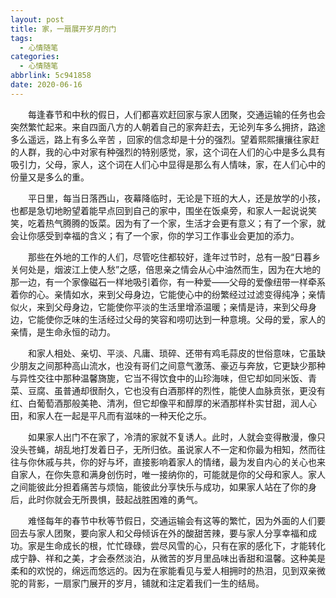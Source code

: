 ```yaml
---
layout: post
title: 家，一扇展开岁月的门
tags:
  - 心情随笔
categories:
  - 心情随笔
abbrlink: 5c941858
date: 2020-06-16
---
```


　　每逢春节和中秋的假日，人们都喜欢赶回家与家人团聚，交通运输的任务也会突然繁忙起来。来自四面八方的人朝着自己的家奔赶去，无论列车多么拥挤，路途多么遥远，路上有多么辛苦 ，回家的信念却是十分的强烈。望着熙熙攘攘往家赶的人群，我的心中对家有种强烈的特别感觉，家，这个词在人们的心中是多么具有吸引力，父母，家人，这个词在人们心中显得是那么有人情味，家，在人们心中的份量又是多么的重。

<!--more-->

　　平日里，每当日落西山，夜幕降临时，无论是下班的大人，还是放学的小孩，也都是急切地盼望着能早点回到自己的家中，围坐在饭桌旁，和家人一起说说笑笑，吃着热气腾腾的饭菜。因为有了一个家，生活才会更有意义；有了一个家，就会让你感受到幸福的含义；有了一个家，你的学习工作事业会更加的添力。

　　那些在外地的工作的人们，尽管吃住都较好，逢年过节时，总有一股“日暮乡关何处是，烟波江上使人愁”之感，倍思亲之情会从心中油然而生，因为在大地的那一边，有一个家像磁石一样地吸引着你，有一种爱——父母的爱像纽带一样牵系着你的心。亲情如水，来到父母身边，它能使心中的纷繁经过过滤变得纯净；亲情似火，来到父母身边，它能使你平淡的生活里增添温暖；亲情是诗，来到父母身边，它能使你乏味的生活经过父母的笑容和唠叨达到一种意境。父母的爱，家人的亲情，是生命永恒的动力。

　　和家人相处、亲切、平淡、凡庸、琐碎、还带有鸡毛蒜皮的世俗意味，它虽缺少朋友之间那种高山流水，也没有哥们之间意气激荡、豪迈与奔放，它更缺少那种与异性交往中那种温馨旖旎，它当不得饮食中的山珍海味，但它却如同米饭、青菜、豆腐、虽普通却很耐久，它也没有白酒那样的烈性，能使人血脉贲张，更没有红、白葡萄酒那般美艳、清冽，但它却像平和醇厚的米酒那样朴实甘甜，润人心田，和家人在一起是平凡而有滋味的一种天伦之乐。

　　如果家人出门不在家了，冷清的家就不复诱人。此时，人就会变得散漫，像只没头苍蝇，胡乱地打发着日子，无所归依。虽说家人不一定和你最为相知，然而往往与你休戚与共，你的好与坏，直接影响着家人的情绪，最为发自内心的关心也来自家人，在你失意和满身创伤时，唯一接纳你的，可能就是你的父母和家人。家人之间能彼此分担着痛苦与烦恼，能彼此分享快乐与成功，如果家人站在了你的身后，此时你就会无所畏惧，鼓起战胜困难的勇气。

　　难怪每年的春节中秋等节假日，交通运输会有这等的繁忙，因为外面的人们要回去与家人团聚，要向家人和父母倾诉在外的酸甜苦辣，要与家人分享幸福和成功。家是生命成长的根，忙忙碌碌，尝尽风雪的心，只有在家的感化下，才能转化成宁静、祥和之美，才会泰然淡泊，从微苦的岁月里品味出香甜和温馨。这种美是柔和的欢悦的，绵远而悠远的。因为在家能看见与爱人相拥时的热泪，见到双亲微驼的背影，一扇家门展开的岁月，铺就和注定着我们一生的结局。
